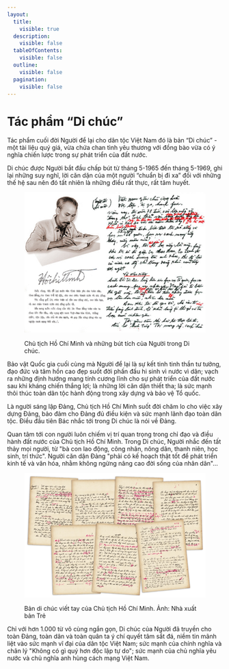 ```yaml
---
layout:
  title:
    visible: true
  description:
    visible: false
  tableOfContents:
    visible: false
  outline:
    visible: false
  pagination:
    visible: false
---
```


# Tác phẩm “Di chúc”

Tác phẩm cuối đời Người để lại cho dân tộc Việt Nam đó là bản “Di chúc” - một tài liệu quý giá, vừa chứa chan tình yêu thương với đồng bào vừa có ý nghĩa chiến lược trong sự phát triển của đất nước.

Di chúc được Người bắt đầu chấp bút từ tháng 5-1965 đến tháng 5-1969, ghi lại những suy nghĩ, lời căn dặn của một người “chuẩn bị đi xa” đối với những thế hệ sau nên đó tất nhiên là những điều rất thực, rất tâm huyết.

<figure><img src=".gitbook/assets/DiChuc.jpg" alt="Chủ tịch Hồ Chí Minh và những bút tích của Người trong Di chúc."><figcaption><p>Chủ tịch Hồ Chí Minh và những bút tích của Người trong Di chúc.</p></figcaption></figure>

Bảo vật Quốc gia cuối cùng mà Người để lại là sự kết tinh tinh thần tư tưởng, đạo đức và tâm hồn cao đẹp suốt đời phấn đấu hi sinh vì nước vì dân; vạch ra những định hướng mang tính cương lĩnh cho sự phát triển của đất nước sau khi kháng chiến thắng lợi; là những lời căn dặn thiết tha; là sức mạnh thôi thúc toàn dân tộc hành động trong xây dựng và bảo vệ Tổ quốc.

Là người sáng lập Đảng, Chủ tịch Hồ Chí Minh suốt đời chăm lo cho việc xây dựng Đảng, bảo đảm cho Đảng đủ điều kiện và sức mạnh lãnh đạo toàn dân tộc. Điều đầu tiên Bác nhắc tới trong Di chúc là nói về Đảng.

Quan tâm tới con người luôn chiếm vị trí quan trọng trong chỉ đạo và điều hành đất nước của Chủ tịch Hồ Chí Minh. Trong Di chúc, Người nhắc đến tất thảy mọi người, từ "bà con lao động, công nhân, nông dân, thanh niên, học sinh, trí thức". Người căn dặn Đảng "phải có kế hoạch thật tốt để phát triển kinh tế và văn hóa, nhằm không ngừng nâng cao đời sống của nhân dân"...

<figure><img src=".gitbook/assets/BanDiChucVietTay (1).jpg" alt="Bản di chúc viết tay của Chủ tịch Hồ Chí Minh. Ảnh: Nhà xuất bản Trẻ"><figcaption><p>Bản di chúc viết tay của Chủ tịch Hồ Chí Minh. Ảnh: Nhà xuất bản Trẻ</p></figcaption></figure>

Chỉ với hơn 1.000 từ vô cùng ngắn gọn, Di chúc của Người đã truyền cho toàn Đảng, toàn dân và toàn quân ta ý chí quyết tâm sắt đá, niềm tin mãnh liệt vào sức mạnh vĩ đại của dân tộc Việt Nam; sức mạnh của chính nghĩa và chân lý "Không có gì quý hơn độc lập tự do"; sức mạnh của chủ nghĩa yêu nước và chủ nghĩa anh hùng cách mạng Việt Nam.
